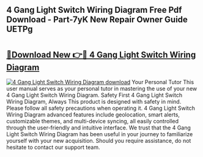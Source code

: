 ## 4 Gang Light Switch Wiring Diagram Free Pdf Download - Part-7yK New Repair Owner Guide UETPg

# <h2><a href="http://dfk2fb4.blite.top/?on=4+Gang+Light+Switch+Wiring+Diagram">🔗Download New 👉🔴 4 Gang Light Switch Wiring Diagram</a></h2>

[![4 Gang Light Switch Wiring Diagram download](https://i.imgur.com/lujVjoI.png)](http://dfk2fb4.blite.top/?on=4+Gang+Light+Switch+Wiring+Diagram)
Your Personal Tutor This user manual serves as your personal tutor in mastering the use of your new 4 Gang Light Switch Wiring Diagram. Safety First 4 Gang Light Switch Wiring Diagram, Always This product is designed with safety in mind. Please follow all safety precautions when operating it. 4 Gang Light Switch Wiring Diagram advanced features include geolocation, smart alerts, customizable themes, and multi-device syncing, all easily controlled through the user-friendly and intuitive interface. We trust that the 4 Gang Light Switch Wiring Diagram has been useful in your journey to familiarize yourself with your new acquisition. Should you require assistance, do not hesitate to contact our support team.
